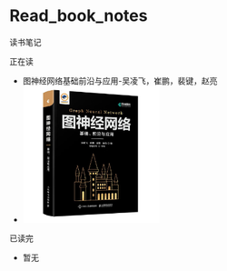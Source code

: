 # Read_book_notes
读书笔记

正在读

 - 图神经网络基础前沿与应用-吴凌飞，崔鹏，裴键，赵亮
 - <img src="images/cover.jpg?" alt="image-20221205173741855" style="zoom:30%;margin-left:0px;" />

 已读完
  - 暂无

 
